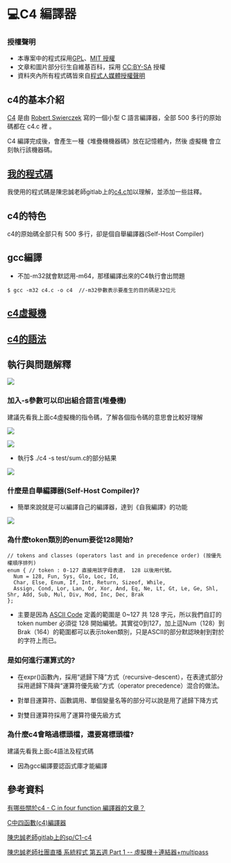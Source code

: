 # 💻C4 編譯器

### 授權聲明
* 本專案中的程式採用[GPL](https://github.com/nohano1l/sp109b/blob/main/note/finalexam/LICENCE)、[MIT 授權](https://zh.wikipedia.org/wiki/MIT%E8%A8%B1%E5%8F%AF%E8%AD%89)
* 文章和圖片部分衍生自維基百科，採用 [CC:BY-SA](https://zh.wikipedia.org/zh-hant/Wikipedia%3ACC_BY-SA_3.0%E5%8D%8F%E8%AE%AE%E6%96%87%E6%9C%AC) 授權
* 資料夾內所有程式碼皆來自[程式人媒體授權聲明](https://programmermedia.org/root/%E7%A8%8B%E5%BC%8F%E4%BA%BA%E5%AA%92%E9%AB%94/%E6%8E%88%E6%AC%8A.md)

## c4的基本介紹
[C4](https://github.com/rswier/c4) 是由 [Robert Swierczek](https://github.com/rswier/) 寫的一個小型 C 語言編譯器，全部 500 多行的原始碼都在 c4.c 裡 。

C4 編譯完成後，會產生一種《堆疊機機器碼》放在記憶體內，然後 虛擬機 會立刻執行該機器碼。

## [我的程式碼](https://github.com/nohano1l/sp109b/blob/main/note/finalexam/c4.c)

我使用的程式碼是陳忠誠老師gitlab上的[c4.c](https://gitlab.com/ccc109/sp/-/blob/master/C1-c4/c4.c)加以理解，並添加一些註釋。

## c4的特色

c4的原始碼全部只有 500 多行，卻是個自舉編譯器(Self-Host Compiler)

## gcc編譯

* 不加-m32就會默認用-m64，那樣編譯出來的C4執行會出問題

```
$ gcc -m32 c4.c -o c4  //-m32參數表示要產生的目的碼是32位元
```

## [c4虛擬機](https://github.com/nohano1l/sp109b/blob/main/note/finalexam/c4虛擬機.md)

## [c4的語法](https://github.com/nohano1l/sp109b/blob/main/note/finalexam/c4語法.md)

## 執行與問題解釋

![](https://nohano1l.github.io/sp109b/note/finalexam/picture/1.png)

### 加入-s參數可以印出組合語言(堆疊機)

建議先看我上面c4虛擬機的指令碼，了解各個指令碼的意思會比較好理解

![](https://nohano1l.github.io/sp109b/note/finalexam/picture/3.png)

![](https://nohano1l.github.io/sp109b/note/finalexam/picture/4.png)

* 執行$ ./c4 -s test/sum.c的部分結果

![](https://nohano1l.github.io/sp109b/note/finalexam/picture/5.png)

### 什麼是自舉編譯器(Self-Host Compiler)?

* 簡單來說就是可以編譯自己的編譯器，達到《自我編譯》的功能

![](https://nohano1l.github.io/sp109b/note/finalexam/picture/2.png)

### 為什麼token類別的enum要從128開始?
```
// tokens and classes (operators last and in precedence order) (按優先權順序排列)
enum { // token : 0-127 直接用該字母表達， 128 以後用代號。
  Num = 128, Fun, Sys, Glo, Loc, Id,
  Char, Else, Enum, If, Int, Return, Sizeof, While,
  Assign, Cond, Lor, Lan, Or, Xor, And, Eq, Ne, Lt, Gt, Le, Ge, Shl, Shr, Add, Sub, Mul, Div, Mod, Inc, Dec, Brak
};
```
* 主要是因為 [ASCII Code](https://zh.wikipedia.org/wiki/ASCII) 定義的範圍是 0~127 共 128 字元，所以我們自訂的 token number 必須從 128 開始編號。其實從0到127，加上這Num（128）到Brak（164）的範圍都可以表示token類別，只是ASCII的部分默認映射到對於的字符上而已。

### 是如何進行運算式的?

* 在expr()函數內，採用“遞歸下降”方式（recursive-descent），在表達式部分採用遞歸下降與“運算符優先級”方式（operator precedence）混合的做法。

* 對單目運算符、函數調用、單個變量名等的部分可以說是用了遞歸下降方式
* 對雙目運算符採用了運算符優先級方式

### 為什麼c4會略過標頭檔，還要寫標頭檔?

建議先看我上面c4語法及程式碼

* 因為gcc編譯要認函式庫才能編譯

## 參考資料
[有哪些關於c4 - C in four function 編譯器的文章？](https://www.zhihu.com/question/28249756)

[C中四函數(c4)編譯器](https://hackmd.io/@srhuang/Bkk2eY5ES)

[陳忠誠老師gitlab上的sp/C1-c4](https://gitlab.com/ccc109/sp/-/tree/master/C1-c4)

[陳忠誠老師社團直播 系統程式 第五週 Part 1 -- 虛擬機＋連結器+multipass](https://www.facebook.com/ccckmit/videos/10158852743611893)